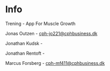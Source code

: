 # Info
Trening - App For Muscle Growth

Jonas Outzen - cph-jo221@cphbusiness.dk

Jonathan Kudsk -

Jonathan Rentoft -

Marcus Forsberg - cph-mf411@cphbusiness.dk
